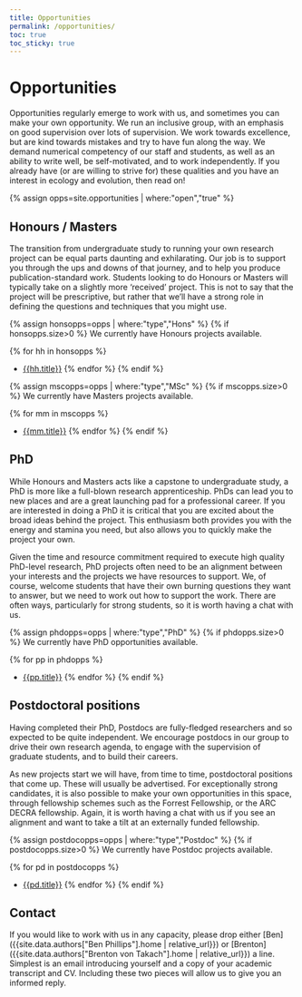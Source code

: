 ```yaml
---
title: Opportunities
permalink: /opportunities/
toc: true
toc_sticky: true
---
```


# Opportunities

Opportunities regularly emerge to work with us, and sometimes you can make your own opportunity. We run an inclusive group, with an emphasis on good supervision over lots of supervision.  We work towards excellence, but are kind towards mistakes and try to have fun along the way. We demand numerical competency of our staff and students, as well as an ability to write well, be self-motivated, and to work independently.  If you already have (or are willing to strive for) these qualities and you have an interest in ecology and evolution, then read on!

{% assign opps=site.opportunities | where:"open","true" %}

## Honours / Masters

The transition from undergraduate study to running your own research project can be equal parts daunting and exhilarating.  Our job is to support you through the ups and downs of that journey, and to help you produce publication-standard work. Students looking to do Honours or Masters will typically take on a slightly more ‘received’ project.  This is not to say that the project will be prescriptive, but rather that we’ll have a strong role in defining the questions and techniques that you might use.    

{% assign honsopps=opps | where:"type","Hons" %}
{% if honsopps.size>0 %}
We currently have Honours projects available.

  {% for hh in honsopps %}
  - [{{hh.title}}]({{hh.permalink}})
  {% endfor %}
{% endif %}

{% assign mscopps=opps | where:"type","MSc" %}
{% if mscopps.size>0 %}
We currently have Masters projects available.

  {% for mm in mscopps %}
  - [{{mm.title}}]({{mm.permalink}})
  {% endfor %}
{% endif %}

## PhD

While Honours and Masters acts like a capstone to undergraduate study, a PhD is more like a full-blown research apprenticeship.  PhDs can lead you to new places and are a great launching pad for a professional career. If you are interested in doing a PhD it is critical that you are excited about the broad ideas behind the project.  This enthusiasm both provides you with the energy and stamina you need, but also allows you to quickly make the project your own.  

Given the time and resource commitment required to execute high quality PhD-level research, PhD projects often need to be an alignment between your interests and the projects we have resources to support.  We, of course, welcome students that have their own burning questions they want to answer, but we need to work out how to support the work.  There are often ways, particularly for strong students, so it is worth having a chat with us.

{% assign phdopps=opps | where:"type","PhD" %}
{% if phdopps.size>0 %}
We currently have PhD opportunities available.

  {% for pp in phdopps %}
  - [{{pp.title}}]({{pp.permalink}})
  {% endfor %}
{% endif %}

## Postdoctoral positions

Having completed their PhD, Postdocs are fully-fledged researchers and so expected to be quite independent.  We encourage postdocs in our group to drive their own research agenda, to engage with the supervision of graduate students, and to build their careers.

As new projects start we will have, from time to time, postdoctoral positions that come up.  These will usually be advertised.  For exceptionally strong candidates, it is also possible to make your own opportunities in this space, through fellowship schemes such as the Forrest Fellowship, or the ARC DECRA fellowship.  Again, it is worth having a chat with us if you see an alignment and want to take a tilt at an externally funded fellowship.

{% assign postdocopps=opps | where:"type","Postdoc" %}
{% if postdocopps.size>0 %}
We currently have Postdoc projects available.

  {% for pd in postdocopps %}
  - [{{pd.title}}]({{pd.permalink}})
  {% endfor %}
{% endif %}


## Contact

If you would like to work with us in any capacity, please drop either [Ben]({{site.data.authors["Ben Phillips"].home | relative_url}}) or [Brenton]({{site.data.authors["Brenton von Takach"].home | relative_url}}) a line.  Simplest is an email introducing yourself and a copy of your academic transcript and CV.  Including these two pieces will allow us to give you an informed reply.